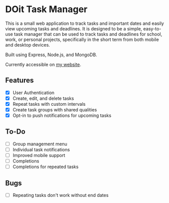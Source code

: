 # DOit Task Manager

This is a small web application to track tasks and important dates and easily view upcoming tasks and deadlines. It is designed to be a simple, easy-to-use task manager that can be used to track tasks and deadlines for school, work, or personal projects, specifically in the short term from both mobile and desktop devices.

Built using Express, Node.js, and MongoDB.

Currently accessible on [my website](https://doit.bradysbytes.xyz).

## Features

- [x] User Authentication
- [x] Create, edit, and delete tasks
- [x] Repeat tasks with custom intervals
- [x] Create task groups with shared qualities
- [x] Opt-in to push notifications for upcoming tasks

## To-Do

- [ ] Group management menu
- [ ] Individual task notifications
- [ ] Improved mobile support
- [ ] Completions
- [ ] Completions for repeated tasks

## Bugs

- [ ] Repeating tasks don't work without end dates
